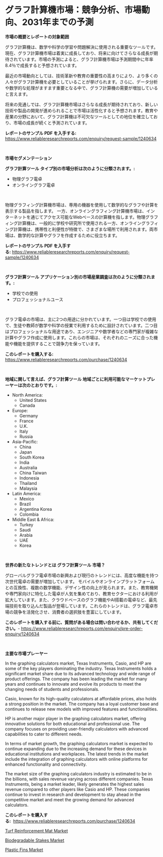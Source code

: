 <p><h1>グラフ計算機市場：競争分析、市場動向、2031年までの予測</h1></p><p><strong>市場の概要とレポートの対象範囲</strong></p>
<p><p>グラフ計算機は、数学や科学の学習や問題解決に使用される重要なツールです。現在、グラフ計算機市場は着実に成長しており、将来に向けてさらなる成長が期待されています。市場の予測によると、グラフ計算機市場は予測期間中に年率8.4％で成長すると予想されています。</p><p>最近の市場動向としては、技術革新や教育の重要性の高まりにより、より多くの人々がグラフ計算機を必要としていることが挙げられます。さらに、データ分析や数学的な処理がますます重要となる中で、グラフ計算機の需要が増加していると言えます。</p><p>将来の見通しでは、グラフ計算機市場はさらなる成長が期待されており、新しい技術や製品の開発が進められることで市場は活性化すると予想されます。教育や産業の分野において、グラフ計算機は不可欠なツールとしての地位を確立しており、市場の成長が続くと予測されています。</p></p>
<p><strong>レポートのサンプル PDF を入手する:</strong> <a href="https://www.reliableresearchreports.com/enquiry/request-sample/1240634">https://www.reliableresearchreports.com/enquiry/request-sample/1240634</a></p>
<p>&nbsp;</p>
<p><strong>市場セグメンテーション</strong></p>
<p><strong>グラフ計算ツール タイプ別の市場分析は次のように分類されます。:</strong></p>
<p><ul><li>物理グラフ電卓</li><li>オンライングラフ電卓</li></ul></p>
<p>&nbsp;</p>
<p><p>物理グラフィング計算機市場は、専用の機器を使用して数学的なグラフや計算を表示する製品を指します。 一方、オンライングラフィング計算機市場は、インターネットを通じてアクセス可能なWebベースの計算機を指します。物理グラフィング計算機は、一般的に学校や研究所で使用される一方、オンライングラフィング計算機は、携帯性と利便性が特徴で、さまざまな場所で利用されます。両市場は、数学的な計算やグラフを作成するために役立ちます。</p></p>
<p><strong>レポートのサンプル PDF を入手する:</strong>&nbsp;<a href="https://www.reliableresearchreports.com/enquiry/request-sample/1240634">https://www.reliableresearchreports.com/enquiry/request-sample/1240634</a></p>
<p>&nbsp;</p>
<p><strong> グラフ計算ツール アプリケーション別の市場産業調査は次のように分類されます。:</strong></p>
<p><ul><li>学校での使用</li><li>プロフェッショナルユース</li></ul></p>
<p>&nbsp;</p>
<p><p>グラフ電卓の市場は、主に2つの用途に分かれています。一つ目は学校での使用で、生徒や教師が数学や科学の授業で利用するために設計されています。二つ目はプロフェッショナルな用途であり、エンジニアや数学者などの専門家が複雑な計算やグラフ作成に使用します。これらの市場は、それぞれのニーズに合った機能や機能を提供することで競争力を保っています。</p></p>
<p><strong>このレポートを購入する:</strong>&nbsp; <a href="https://www.reliableresearchreports.com/purchase/1240634">https://www.reliableresearchreports.com/purchase/1240634</a></p>
<p>&nbsp;</p>
<p><strong>地域に関して言えば、グラフ計算ツール 地域ごとに利用可能なマーケットプレーヤーは次のとおりです。:</strong></p>
<p><ul>
    <li>
        North America:
        <ul>
            <li>United States</li>
            <li>Canada</li>
        </ul>
    </li>
    <li>
        Europe:
        <ul>
            <li>Germany</li>
            <li>France</li>
            <li>U.K.</li>
            <li>Italy</li>
            <li>Russia</li>
        </ul>
    </li>
    <li>
        Asia-Pacific:
        <ul>
            <li>China</li>
            <li>Japan</li>
            <li>South Korea</li>
            <li>India</li>
            <li>Australia</li>
            <li>China Taiwan</li>
            <li>Indonesia</li>
            <li>Thailand</li>
            <li>Malaysia</li>
        </ul>
    </li>
    <li>
        Latin America:
        <ul>
            <li>Mexico</li>
            <li>Brazil</li>
            <li>Argentina Korea</li>
            <li>Colombia</li>
        </ul>
    </li>
    <li>
        Middle East & Africa:
        <ul>
            <li>Turkey</li>
            <li>Saudi</li>
            <li>Arabia</li>
            <li>UAE</li>
            <li>Korea</li>
        </ul>
    </li>
    </ul></p>
<p>&nbsp;</p>
<p><strong>世界の新たなトレンドとは グラフ計算ツール 市場？</strong></p>
<p><p>グローバルグラフ電卓市場の新興および現行のトレンドには、高度な機能を持つ次世代電卓の需要が増加しています。 モバイルやオンラインプラットフォームとの互換性、複数の数学機能、デザイン性の向上が見られます。また、教育機関や専門家向けに特化した電卓が人気を集めており、教育セクターにおける利用が拡大しています。また、クラウドベースのグラフ機能やAI搭載の電卓など、最先端技術を取り込んだ製品が登場しています。これらのトレンドは、グラフ電卓市場の競争を活発化させ、消費者の選択肢を豊富にしています。</p></p>
<p><strong>このレポートを購入する前に、質問がある場合は問い合わせるか、共有してください。</strong>- <a href="https://www.reliableresearchreports.com/enquiry/pre-order-enquiry/1240634">https://www.reliableresearchreports.com/enquiry/pre-order-enquiry/1240634</a></p>
<p>&nbsp;</p>
<p><strong>主要な市場プレーヤー</strong></p>
<p><p>In the graphing calculators market, Texas Instruments, Casio, and HP are some of the key players dominating the industry. Texas Instruments holds a significant market share due to its advanced technology and wide range of product offerings. The company has been leading the market for many years and continues to innovate and evolve its products to meet the changing needs of students and professionals.</p><p>Casio, known for its high-quality calculators at affordable prices, also holds a strong position in the market. The company has a loyal customer base and continues to release new models with improved features and functionalities.</p><p>HP is another major player in the graphing calculators market, offering innovative solutions for both educational and professional use. The company focuses on providing user-friendly calculators with advanced capabilities to cater to different needs.</p><p>In terms of market growth, the graphing calculators market is expected to continue expanding due to the increasing demand for these devices in educational institutions and workplaces. The latest trends in the market include the integration of graphing calculators with online platforms for enhanced functionality and connectivity.</p><p>The market size of the graphing calculators industry is estimated to be in the billions, with sales revenue varying across different companies. Texas Instruments, being a market leader, likely generates the highest sales revenue compared to other players like Casio and HP. These companies continue to invest in research and development to stay ahead in the competitive market and meet the growing demand for advanced calculators.</p></p>
<p><strong>このレポートを購入する:</strong>&nbsp;&nbsp;<a href="https://www.reliableresearchreports.com/purchase/1240634">https://www.reliableresearchreports.com/purchase/1240634</a></p>
<p><p><a href="https://github.com/provorikovar/Market-Research-Report-List-3/blob/main/turf-reinforcement-mat-market.md">Turf Reinforcement Mat Market</a></p><p><a href="https://github.com/angelajermaine/Market-Research-Report-List-2/blob/main/biodegradable-stakes-market.md">Biodegradable Stakes Market</a></p><p><a href="https://github.com/CliffMedina6/Market-Research-Report-List-4/blob/main/plastic-fins-market.md">Plastic Fins Market</a></p></p>